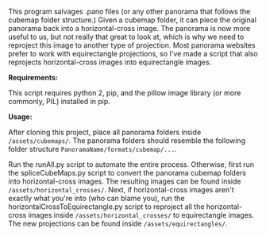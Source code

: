 
This program salvages .pano files (or any other panorama that follows the cubemap folder structure.)
Given a cubemap folder, it can piece the original panorama back into a horizontal-cross image.
The panorama is now more useful to us, but not really that great to look at, which is why we need to reproject this image to another type of projection. Most panorama websites prefer to work with equirectangle projections, so I've made a script that also reprojects horizontal-cross images into equirectangle images. 

**Requirements:**

This script requires python 2, pip, and the pillow image library (or more commonly, PIL) installed in pip.

**Usage:**

After cloning this project, place all panorama folders inside `/assets/cubemaps/`. 
The panorama folders should resemble the following folder structure `PanoramaName/formats/cubemap/...`.

Run the runAll.py script to automate the entire process. Otherwise, first run the spliceCubeMaps.py script to convert the panorama cubemap folders into horizontal-cross images. The resulting images can be found inside `/assets/horizontal_crosses/`.
Next, if horizontal-cross images aren't exactly what you're into (who can blame you), run the horizontalCrossToEquirectangle.py script to reproject all the horizontal-cross images inside `/assets/horizontal_crosses/` to equirectangle images. The new projections can be found inside `/assets/equirectangles/`.
